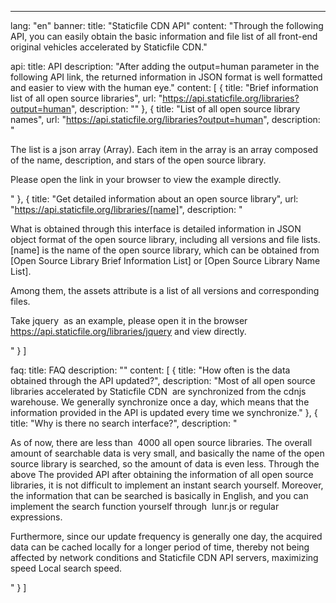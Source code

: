 ---
lang: "en"
banner:
  title: "Staticfile CDN API"
  content: "Through the following API, you can easily obtain the basic information and file list of all front-end original vehicles accelerated by Staticfile CDN."

api:
  title: API
  description: "After adding the output=human parameter in the following API link, the returned information in JSON format is well formatted and easier to view with the human eye."
  content: [
    {
      title: "Brief information list of all open source libraries",
      url: "https://api.staticfile.org/libraries?output=human",
      description: ""
    },
    {
      title: "List of all open source library names",
      url: "https://api.staticfile.org/libraries?output=human",
      description: "<p>The list is a&nbsp;json&nbsp;array (Array). Each item in the array is an array composed of the name, description, and stars of the open source library. </p>
      <p>Please open the link in your browser to view the example directly.</p>"
    },
    {
      title: "Get detailed information about an open source library",
      url: "https://api.staticfile.org/libraries/[name]",
      description: "<p><span>What is obtained through this interface is detailed information in JSON object format of the open source library, including all versions and file lists. </span><span class='description-highlight'>[name]</span><span> is the name of the open source library, which can be obtained from [Open Source Library Brief Information List] or [Open Source Library Name List]. </span></p>
      <p><span>Among them, the </span><span class='description-highlight'>assets</span><span> attribute is a list of all versions and corresponding files. <span></p>
      <p>Take&nbsp;jquery&nbsp; as an example, please open it in the browser </span><a href='https://api.staticfile.org/libraries/jquery' class='description-highlight'>https://api.staticfile.org/libraries/jquery</a><span> and view directly. </span></p>"
    }
  ]

faq:
  title: FAQ
  description: ""
  content: [
    {
      title: "How often is the data obtained through the API updated?",
      description: "Most of all open source libraries accelerated by Staticfile&nbsp;CDN&nbsp; are synchronized from the cdnjs warehouse. We generally synchronize once a day, which means that the information provided in the API is updated every time we synchronize."
    },
    {
      title: "Why is there no search interface?",
      description: "<p>As of now, there are less than &nbsp;4000&nbsp;all open source libraries. The overall amount of searchable data is very small, and basically the name of the open source library is searched, so the amount of data is even less. Through the above The provided&nbsp;API&nbsp;after obtaining the information of all open source libraries, it is not difficult to implement an instant search yourself. Moreover, the information that can be searched is basically in English, and you can implement the search function yourself through &nbsp;lunr.js&nbsp;or regular expressions. </p>
      <p>Furthermore, since our update frequency is generally one day, the acquired data can be cached locally for a longer period of time, thereby not being affected by network conditions and&nbsp;Staticfile&nbsp;CDN&nbsp;API&nbsp;servers, maximizing speed Local search speed. </p>"
    }
  ]